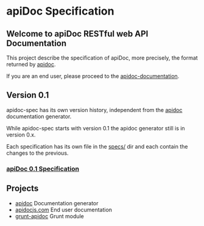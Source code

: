 # apiDoc Specification

## Welcome to apiDoc RESTful web API Documentation

This project describe the specification of apiDoc, more precisely, the format returned by [apidoc](https://github.com/apidoc/apidoc).

If you are an end user, please proceed to the [apidoc-documentation](http://apidocjs.com).


## Version 0.1

apidoc-spec has its own version history, independent from the [apidoc](https://github.com/apidoc/apidoc) documentation generator.

While apidoc-spec starts with version 0.1 the apidoc generator still is in version 0.x.

Each specification has its own file in the [specs/](specs/) dir and each contain the changes to the previous.

### [apiDoc 0.1 Specification](specs/v0.1.md)


## Projects

- [apidoc](https://github.com/apidoc/apidoc) Documentation generator
- [apidocjs.com](http://apidocjs.com) End user documentation
- [grunt-apidoc](https://github.com/apidoc/grunt-apidoc) Grunt module
